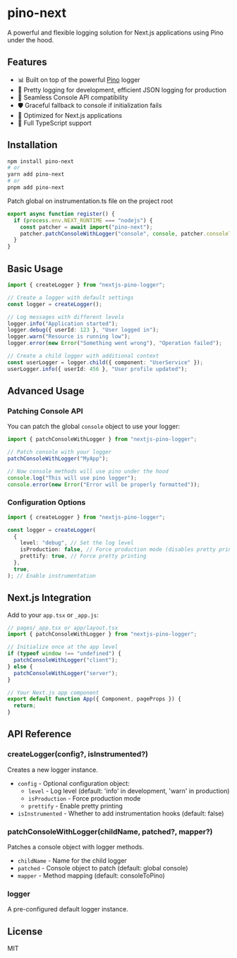 # pino-next

A powerful and flexible logging solution for Next.js applications using Pino under the hood.

## Features

- 📊 Built on top of the powerful [Pino](https://github.com/pinojs/pino) logger
- 🌈 Pretty logging for development, efficient JSON logging for production
- 🔄 Seamless Console API compatibility
- 🛡️ Graceful fallback to console if initialization fails
- 🚀 Optimized for Next.js applications
- 📝 Full TypeScript support

## Installation

```bash
npm install pino-next
# or
yarn add pino-next
# or
pnpm add pino-next
```

Patch global on instrumentation.ts file on the project root

```typescript
export async function register() {
  if (process.env.NEXT_RUNTIME === "nodejs") {
    const patcher = await import("pino-next");
    patcher.patchConsoleWithLogger("console", console, patcher.consoleToPino);
  }
}
```

## Basic Usage

```typescript
import { createLogger } from "nextjs-pino-logger";

// Create a logger with default settings
const logger = createLogger();

// Log messages with different levels
logger.info("Application started");
logger.debug({ userId: 123 }, "User logged in");
logger.warn("Resource is running low");
logger.error(new Error("Something went wrong"), "Operation failed");

// Create a child logger with additional context
const userLogger = logger.child({ component: "UserService" });
userLogger.info({ userId: 456 }, "User profile updated");
```

## Advanced Usage

### Patching Console API

You can patch the global `console` object to use your logger:

```typescript
import { patchConsoleWithLogger } from "nextjs-pino-logger";

// Patch console with your logger
patchConsoleWithLogger("MyApp");

// Now console methods will use pino under the hood
console.log("This will use pino logger");
console.error(new Error("Error will be properly formatted"));
```

### Configuration Options

```typescript
import { createLogger } from "nextjs-pino-logger";

const logger = createLogger(
  {
    level: "debug", // Set the log level
    isProduction: false, // Force production mode (disables pretty printing)
    prettify: true, // Force pretty printing
  },
  true,
); // Enable instrumentation
```

## Next.js Integration

Add to your `app.tsx` or `_app.js`:

```typescript
// pages/_app.tsx or app/layout.tsx
import { patchConsoleWithLogger } from "nextjs-pino-logger";

// Initialize once at the app level
if (typeof window !== "undefined") {
  patchConsoleWithLogger("client");
} else {
  patchConsoleWithLogger("server");
}

// Your Next.js app component
export default function App({ Component, pageProps }) {
  return;
}
```

## API Reference

### createLogger(config?, isInstrumented?)

Creates a new logger instance.

- `config` - Optional configuration object:
  - `level` - Log level (default: 'info' in development, 'warn' in production)
  - `isProduction` - Force production mode
  - `prettify` - Enable pretty printing
- `isInstrumented` - Whether to add instrumentation hooks (default: false)

### patchConsoleWithLogger(childName, patched?, mapper?)

Patches a console object with logger methods.

- `childName` - Name for the child logger
- `patched` - Console object to patch (default: global console)
- `mapper` - Method mapping (default: consoleToPino)

### logger

A pre-configured default logger instance.

## License

MIT
